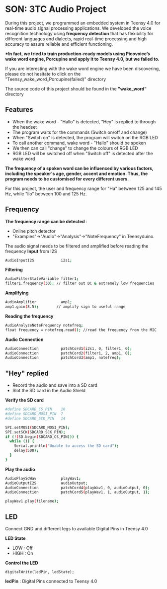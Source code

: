 # SON: 3TC Audio Project

During this project, we programmed an embedded system in Teensy 4.0 for 
real-time audio signal processing applications. We developed the voice 
recognition technology using **frequency detection** that has flexibility 
for different languages and dialects, rapid real-time processing and high 
accuracy to assure reliable and efficient functioning.

**\*In fact, we tried to train production-ready models using Picovoice’s wake word engine, Porcupine and apply it to Teensy 4.0, but we failed to.**

If you are interesting with the wake word engine we have been discovering, please do not hesitate to click on the "Teensy_wake_word_Porcupine(failed)" directory

The source code of this project should be found in the **"wake_word"** directory
## Features
- When the wake word - "Hallo" is detected, "Hey" is replied to through 
the headset
- The program waits for the commands (Switch on/off and change)
- When "Switch on" is detected, the program will switch on the RGB LED
- To call another command, wake word - "Hallo" should be spoken
- We then can call "change" to change the colours of RGB LED
- RGB LED will be switched off when "Switch off" is detected after the 
wake word 

**The frequency of a spoken word can be influenced by various factors, 
including the speaker's age, gender, accent and emotion. Thus, the program 
needs to be customised for every different users.**

For this project, the user and frequency range for "Ha" between 125 and 
145 Hz, while "llo" between 100 and 125 Hz. 

## Frequency
**The frequency range can be detected** : 
- Online pitch detector
- "Examples"->"Audio"->"Analysis"->"NoteFrequency" in Teensyduino.

The audio signal needs to be filtered and amplified before reading the 
frequency
**Input** from I2S
```sh
AudioInputI2S            i2s1; 
```

**Filtering**
```sh
AudioFilterStateVariable filter1; 
filter1.frequency(30); // filter out DC & extremely low frequencies
```
**Amplifying**
```sh
AudioAmplifier           amp1; 
amp1.gain(8.5);        // amplify sign to useful range
```
**Reading the frequency**
```sh
AudioAnalyzeNoteFrequency notefreq;
float frequency = notefreq.read(); //read the frequency from the MIC
```
**Audio Connection**
```sh
AudioConnection          patchCord1(i2s1, 0, filter1, 0);
AudioConnection          patchCord2(filter1, 2, amp1, 0);
AudioConnection          patchCord3(amp1, notefreq);
```

## "Hey" replied
- Record the audio and save into a SD card
- Slot the SD card in the Audio Shield

**Verify the SD card**
```sh
#define SDCARD_CS_PIN    10
#define SDCARD_MOSI_PIN  7
#define SDCARD_SCK_PIN   14

SPI.setMOSI(SDCARD_MOSI_PIN);
SPI.setSCK(SDCARD_SCK_PIN);
if (!(SD.begin(SDCARD_CS_PIN))) {
  while (1) {
    Serial.println("Unable to access the SD card");
    delay(500);
  }
}
```
**Play the audio**
```sh
AudioPlaySdWav           playWav1;
AudioOutputI2S           audioOutput; 
AudioConnection          patchCord4(playWav1, 0, audioOutput, 0);
AudioConnection          patchCord5(playWav1, 1, audioOutput, 1);

playWav1.play(filename);
```
## LED
Connect GND and different legs to available Digital Pins in Teensy 4.0

**LED State**
- LOW : Off
- HIGH : On

**Control the LED**
```sd
digitalWrite(ledPin, ledState);
```
**ledPin** : Digital Pins connected to Teensy 4.0










